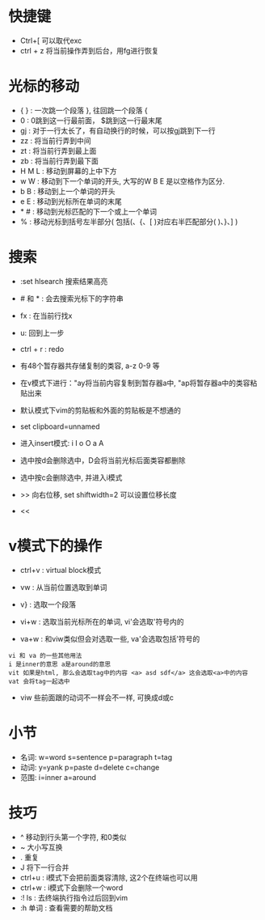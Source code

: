 



# 快捷键
* Ctrl+[ 可以取代exc
* ctrl + z 将当前操作弄到后台，用fg进行恢复

# 光标的移动
* { } : 一次跳一个段落 }, 往回跳一个段落 {
* 0 : 0跳到这一行最前面， $跳到这一行最末尾
* gj : 对于一行太长了，有自动换行的时候，可以按gj跳到下一行
* zz : 将当前行弄到中间
* zt : 将当前行弄到最上面
* zb : 将当前行弄到最下面
* H M L : 移动到屏幕的上中下方
* w W : 移动到下一个单词的开头, 大写的W B E 是以空格作为区分.
* b B : 移动到上一个单词的开头
* e E : 移动到光标所在单词的末尾
* \* \# : 移动到光标匹配的下一个或上一个单词
* % : 移动光标到括号左半部分( 包括(、{、[ )对应右半匹配部分( )、}、] )

# 搜索
* :set hlsearch 搜索结果高亮
* \# 和 \* : 会去搜索光标下的字符串
* fx : 在当前行找x


* u: 回到上一步
* ctrl + r : redo


* 有48个暂存器共存储复制的类容, a-z 0-9 等
* 在v模式下进行："ay将当前内容复制到暂存器a中, "ap将暂存器a中的类容粘贴出来


* 默认模式下vim的剪贴板和外面的剪贴板是不想通的
* set clipboard=unnamed

* 进入insert模式: i I o O a A

* 选中按d会删除选中，D会将当前光标后面类容都删除
* 选中按c会删除选中, 并进入i模式

* \>> 向右位移, set shiftwidth=2 可以设置位移长度
* \<<


# v模式下的操作
* ctrl+v : virtual block模式

* vw : 从当前位置选取到单词
* v} : 选取一个段落 
* vi+w : 选取当前光标所在的单词, vi'会选取'符号内的
* va+w : 和viw类似但会对选取一些, va'会选取包括'符号的
```
vi 和 va 的一些其他用法
i 是inner的意思 a是around的意思
vit 如果是html, 那么会选取tag中的内容 <a> asd sdf</a> 这会选取<a>中的内容
vat 会将tag一起选中
```

* viw 些前面跟的动词不一样会不一样, 可换成d或c

# 小节
* 名词: w=word s=sentence p=paragraph t=tag 
* 动词: y=yank p=paste d=delete c=change
* 范围: i=inner a=around


# 技巧
* ^ 移动到行头第一个字符, 和0类似
* ~ 大小写互换
* . 重复
* J 将下一行合并
* ctrl+u : i模式下会把前面类容清除, 这2个在终端也可以用
* ctrl+w : i模式下会删除一个word
* :! ls : 去终端执行指令过后回到vim
* :h 单词 : 查看需要的帮助文档